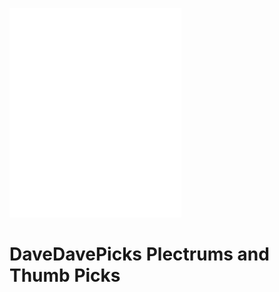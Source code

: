 [![DaveDavePicks Logo](/assets/img/logo.png "DaveDavePicks Logo")](https://davedavepicks.github.io)
# DaveDavePicks Plectrums and Thumb Picks